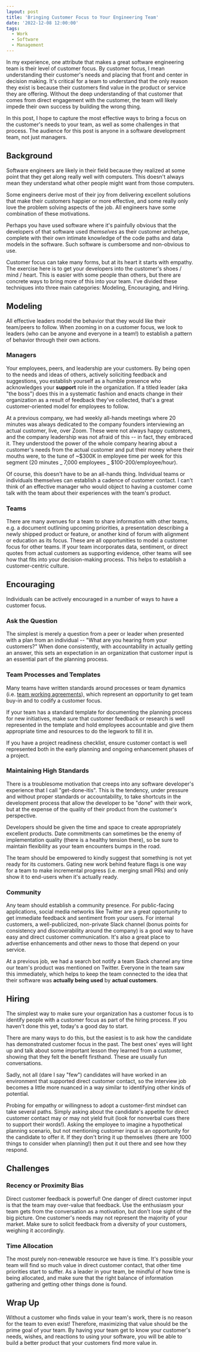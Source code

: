 ```yaml
---
layout: post
title: 'Bringing Customer Focus to Your Engineering Team'
date: '2022-12-08 12:00:00'
tags:
  - Work
  - Software
  - Management
---
```


In my experience, one attribute that makes a great software engineering team is their level of customer focus. By customer focus, I mean understanding their customer's needs and placing that front and center in decision making. It's critical for a team to understand that the only reason they exist is because their customers find value in the product or service they are offering. Without the deep understanding of that customer that comes from direct engagement with the customer, the team will likely impede their own success by building the wrong thing.

In this post, I hope to capture the most effective ways to bring a focus on the customer's needs to your team, as well as some challenges in that process. The audience for this post is anyone in a software development team, not just managers.

## Background

Software engineers are likely in their field because they realized at some point that they get along really well with computers. This doesn't always mean they understand what other people might want from those computers.

Some engineers derive most of their joy from delivering excellent solutions that make their customers happier or more effective, and some really only love the problem solving aspects of the job. All engineers have some combination of these motivations.

Perhaps you have used software where it's painfully obvious that the developers of that software used _themselves_ as their customer archetype, complete with their own intimate knowledge of the code paths and data models in the software. Such software is cumbersome and non-obvious to use.

Customer focus can take many forms, but at its heart it starts with empathy. The exercise here is to get your developers into the customer's shoes / mind / heart. This is easier with some people than others, but there are concrete ways to bring more of this into your team. I've divided these techniques into three main categories: Modeling, Encouraging, and Hiring.

## Modeling

All effective leaders model the behavior that they would like their team/peers to follow. When zooming in on a customer focus, we look to leaders (who can be anyone and everyone in a team!) to establish a pattern of behavior through their own actions.

### Managers

Your employees, peers, and leadership are your customers. By being open to the needs and ideas of others, actively soliciting feedback and suggestions, you establish yourself as a humble presence who acknowledges your **support** role in the organization. If a titled leader (aka "the boss") does this in a systematic fashion and enacts change in their organization as a result of feedback they've collected, that's a great customer-oriented model for employees to follow.

At a previous company, we had weekly all-hands meetings where 20 minutes was always dedicated to the company founders interviewing an actual customer, live, over Zoom. These were not always happy customers, and the company leadership was not afraid of this -- in fact, they embraced it. They understood the power of the whole company hearing about a customer's needs from the actual customer and put their money where their mouths were, to the tune of ~$300K in employee time per week for this segment (20 minutes _ 7,000 employees _ $100-200/employee/hour).

Of course, this doesn't have to be an all-hands thing. Individual teams or individuals themselves can establish a cadence of customer contact. I can't think of an effective manager who would object to having a customer come talk with the team about their experiences with the team's product.

### Teams

There are many avenues for a team to share information with other teams, e.g. a document outlining upcoming priorities, a presentation describing a newly shipped product or feature, or another kind of forum with alignment or education as its focus. These are all opportunities to model a customer focus for other teams. If your team incorporates data, sentiment, or direct quotes from actual customers as supporting evidence, other teams will see how that fits into your decision-making process. This helps to establish a customer-centric culture.

## Encouraging

Individuals can be actively encouraged in a number of ways to have a customer focus.

### Ask the Question

The simplest is merely a question from a peer or leader when presented with a plan from an individual -- "What are you hearing from your customers?" When done consistently, with accountability in actually getting an answer, this sets an expectation in an organization that customer input is an essential part of the planning process.

### Team Processes and Templates

Many teams have written standards around processes or team dynamics (i.e. [team working agreements](https://lingabson.com/step-by-step-guide-on-how-to-facilitate-a-team-working-agreement/)), which represent an opportunity to get team buy-in and to codify a customer focus.

If your team has a standard template for documenting the planning process for new initiatives, make sure that customer feedback or research is well represented in the template and hold employees accountable and give them appropriate time and resources to do the legwork to fill it in.

If you have a project readiness checklist, ensure customer contact is well represented both in the early planning and ongoing enhancement phases of a project.

### Maintaining High Standards

There is a troublesome motivation that creeps into any software developer's experience that I call "get-done-itis". This is the tendency, under pressure and without proper standards or accountability, to take shortcuts in the development process that allow the developer to be "done" with their work, but at the expense of the quality of their product from the customer's perspective.

Developers should be given the time and space to create appropriately excellent products. Date commitments can sometimes be the enemy of implementation quality (there is a healthy tension there), so be sure to maintain flexibility as your team encounters bumps in the road.

The team should be empowered to kindly suggest that something is not yet ready for its customers. Gating new work behind feature flags is one way for a team to make incremental progress (i.e. merging small PRs) and only show it to end-users when it's actually ready.

### Community

Any team should establish a community presence. For public-facing applications, social media networks like Twitter are a great opportunity to get immediate feedback and sentiment from your users. For internal customers, a well-publicized, non-private Slack channel (bonus points for consistency and discoverability around the company) is a good way to have easy and direct customer communication. It's also a great place to advertise enhancements and other news to those that depend on your service.

At a previous job, we had a search bot notify a team Slack channel any time our team's product was mentioned on Twitter. Everyone in the team saw this immediately, which helps to keep the team connected to the idea that their software was **actually being used** by **actual customers**.

## Hiring

The simplest way to make sure your organization has a customer focus is to identify people with a customer focus as part of the hiring process. If you haven't done this yet, today's a good day to start.

There are many ways to do this, but the easiest is to ask how the candidate has demonstrated customer focus in the past. The best ones' eyes will light up and talk about some important lesson they learned from a customer, showing that they felt the benefit firsthand. These are usually fun conversations.

Sadly, not all (dare I say "few") candidates will have worked in an environment that supported direct customer contact, so the interview job becomes a little more nuanced in a way similar to identifying other kinds of potential.

Probing for empathy or willingness to adopt a customer-first mindset can take several paths. Simply asking about the candidate's appetite for direct customer contact may or may not yield fruit (look for nonverbal cues there to support their words!). Asking the employee to imagine a hypothetical planning scenario, but not mentioning customer input is an opportunity for the candidate to offer it. If they don't bring it up themselves (there are 1000 things to consider when planning!) then put it out there and see how they respond.

## Challenges

### Recency or Proximity Bias

Direct customer feedback is powerful! One danger of direct customer input is that the team may over-value that feedback. Use the enthusiasm your team gets from the conversation as a motivation, but don't lose sight of the big picture. One customer's needs may not represent the majority of your market. Make sure to solicit feedback from a diversity of your customers, weighing it accordingly.

### Time Allocation

The most purely non-renewable resource we have is time. It's possible your team will find so much value in direct customer contact, that other time priorities start to suffer. As a leader in your team, be mindful of how time is being allocated, and make sure that the right balance of information gathering and getting other things done is found.

## Wrap Up

Without a customer who finds value in your team's work, there is no reason for the team to even exist! Therefore, maximizing that value should be the prime goal of your team. By having your team get to know your customer's needs, wishes, and reactions to using your software, you will be able to build a better product that your customers find more value in.
